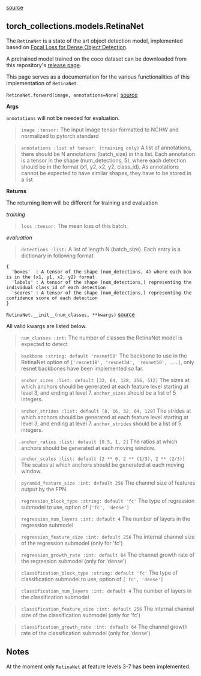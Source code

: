 
[source](https://github.com/mingruimingrui/torch-collections/blob/master/torch_collections/models/retinanet.py)

## torch_collections.models.RetinaNet

The `RetinaNet` is a state of the art object detection model, implemented based on [Focal Loss for Dense Object Detection](https://arxiv.org/abs/1708.02002).

A pretrained model trained on the coco dataset can be downloaded from this repository's [release page](https://github.com/mingruimingrui/torch-collections/releases).

This page serves as a documentation for the various functionalities of this implementation of `RetinaNet`.


`RetinaNet.forward(image, annotations=None)` [source](https://github.com/mingruimingrui/torch-collections/blob/master/torch_collections/models/retinanet.py#L116)

**Args**

`annotations` will not be needed for evaluation.

> `image :tensor:`
The input image tensor formatted to NCHW and normalized to pytorch standard

> `annotations :list of tensor: (training only)`
A list of annotations, there should be N annotations (batch_size) in this list.
Each annotation is a tensor in the shape (num_detections, 5),
where each detection should be in the format (x1, y2, x2, y2, class_id).
As annotations cannot be expected to have similar shapes, they have to be stored in a list

**Returns**

The returning item will be different for training and evaluation

*training*
> `loss :tensor:`
The mean loss of this batch.

*evaluation*
> `detections :list:`
A list of length N (batch_size).
Each entry is a dictionary in following format
```
{
  'boxes'  : A tensor of the shape (num_detections, 4) where each box is in the (x1, y1, x2, y2) format
  'labels' : A tensor of the shape (num_detections,) representing the individual class_id of each detection
  'scores' : A tensor of the shape (num_detections,) representing the confidence score of each detection
}
```


`RetinaNet.__init__(num_classes, **kwargs)` [source](https://github.com/mingruimingrui/torch-collections/blob/master/torch_collections/models/retinanet.py#L29)

All valid kwargs are listed below.

> `num_classes :int:`
The number of classes the RetinaNet model is expected to detect

> `backbone :string: default 'resnet50'`
The backbone to use in the RetinaNet option of `['resnet18', 'resnet34', 'resnet50', ...]`,
only resnet backbones have been implemented so far.

> `anchor_sizes :list: default [32, 64, 128, 256, 512]`
The sizes at which anchors should be generated at each feature level starting at level 3, and ending at level 7.
`anchor_sizes` should be a list of 5 integers.

> `anchor_strides :list: default [8, 16, 32, 64, 128]`
The strides at which anchors should be generated at each feature level starting at level 3, and ending at level 7.
`anchor_strides` should be a list of 5 integers.

> `anchor_ratios :list: default [0.5, 1, 2]`
The ratios at which anchors should be generated at each moving window.

> `anchor_scales :list: default [2 ** 0, 2 ** (1/3), 2 ** (2/3)]`
The scales at which anchors should be generated at each moving window.

> `pyramid_feature_size :int: default 256`
The channel size of features output by the FPN.

> `regression_block_type :string: default 'fc'`
The type of regression submodel to use, option of `['fc', 'dense']`

> `regression_num_layers :int: default 4`
The number of layers in the regression submodel

> `regression_feature_size :int: default 256`
The internal channel size of the regression submodel (only for 'fc')

> `regression_growth_rate :int: default 64`
The channel growth rate of the regression submodel (only for 'dense')

> `classification_block_type :string: default 'fc'`
The type of classification submodel to use, option of `['fc', 'dense']`

> `classification_num_layers :int: default 4`
The number of layers in the classification submodel

> `classification_feature_size :int: default 256`
The internal channel size of the classification submodel (only for 'fc')

> `classification_growth_rate :int: default 64`
The channel growth rate of the classification submodel (only for 'dense')


## Notes
At the moment only `RetinaNet` at feature levels 3-7 has been implemented.
